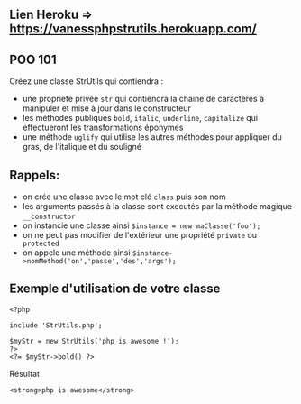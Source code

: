 ## Lien Heroku => https://vanessphpstrutils.herokuapp.com/


POO 101
---

Créez une classe StrUtils qui contiendra :

- une propriete privée `str` qui contiendra la chaine de caractères à manipuler et mise à jour dans le constructeur
- les méthodes publiques `bold`, `italic`, `underline`, `capitalize` qui effectueront les transformations éponymes
- une méthode `uglify` qui utilise les autres méthodes pour appliquer du gras, de l'italique et du souligné


Rappels:
---

- on crée une classe avec le mot clé `class` puis son nom
- les arguments passés à la classe sont executés par la méthode magique `__constructor`
- on instancie une classe ainsi `$instance = new maClasse('foo');`
- on ne peut pas modifier de l'extérieur une propriété `private` ou ` protected`
- on appele une méthode ainsi `$instance->nomMethod('on','passe','des','args');`

Exemple d'utilisation de votre classe
---

```
<?php

include 'StrUtils.php';

$myStr = new StrUtils('php is awesome !');
?>
<?= $myStr->bold() ?>
```
Résultat
```
<strong>php is awesome</strong>
```
